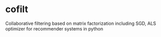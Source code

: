 # cofilt
Collaborative filtering based on matrix factorization including SGD, ALS optimizer for recommender systems in python
